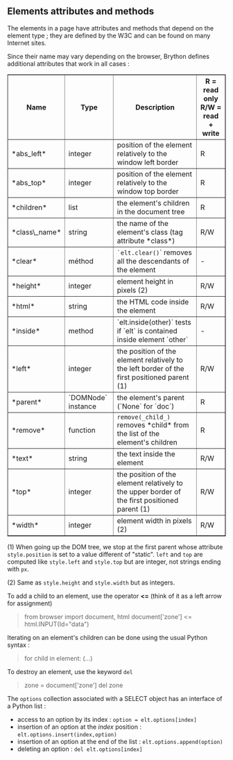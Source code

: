 Elements attributes and methods
-------------------------------

The elements in a page have attributes and methods that depend on the element 
type ; they are defined by the W3C and can be found on many Internet sites.

Since their name may vary depending on the browser, Brython defines additional 
attributes that work in all cases :

<table border=1 cellpadding=3>
<tr>
<th>Name</th><th>Type</th><th>Description</th><th>R = read only<br>R/W = 
read + write</th>
</tr>

<tr>
<td>*abs_left*</td><td>integer</td><td>position of the element relatively to the window left border</td><td>R</td>
</tr>

<tr>
<td>*abs_top*</td><td>integer</td><td>position of the element relatively to the window top border</td><td>R</td>
</tr>

<tr>
<td>*children*</td><td>list</td><td>the element's children in the document 
tree</td><td>R</td>
</tr>

<tr>
<td>*class\_name*</td><td>string</td><td>the name of the element's class (tag 
attribute *class*)</td><td>R/W</td>
</tr>

<tr>
<td>*clear*</td><td>méthod</td><td><code>`elt.clear()</code>` removes all the 
descendants of the element</td><td>-</td>
</tr>

<tr>
<td>*height*</td><td>integer</td><td>element height in pixels (2)</td><td>R/W</td>
</tr>

<tr>
<td>*html*</td><td>string</td><td>the HTML code inside the element</td>
<td>R/W</td>
</tr>

<tr>
<td>*inside*</td><td>method</td><td>`elt.inside(other)` tests if `elt` is
contained inside element `other`</td><td>-</td>
</tr>

<tr>
<td>*left*</td><td>integer</td><td>the position of the element relatively to 
the left border of the first positioned parent (1)</td><td>R/W</td>
</tr>

<tr>
<td>*parent*</td><td>`DOMNode` instance</td><td>the element's parent (`None` 
for `doc`)</td><td>R</td>
</tr>

<tr>
<td>*remove*</td><td>function</td><td><code>remove(_child_)</code> removes 
*child* from the list of the element's children</td><td>R</td>
</tr>

<tr>
<td>*text*</td><td>string</td><td>the text inside the element</td><td>R/W</td>
</tr>

<tr>
<td>*top*</td><td>integer</td><td>the position of the element relatively to 
the upper border of the first positioned parent (1)</td><td>R/W</td>
</tr>

<tr>
<td>*width*</td><td>integer</td><td>element width in pixels (2)</td><td>R/W</td>
</tr>

</table>

(1) When going up the DOM tree, we stop at the first parent whose attribute 
`style.position` is set to a value different of "static". `left` and `top` are 
computed like `style.left` and `style.top` but are integer, not strings ending 
with `px`.

(2) Same as `style.height` and `style.width` but as integers.

To add a child to an element, use the operator __<=__ (think of it as a left 
arrow for assignment)

>    from browser import document, html
>    document['zone'] <= html.INPUT(Id="data")

Iterating on an element's children can be done using the usual Python syntax : 

>    for child in element:
>        (...)

To destroy an element, use the keyword `del`
>    zone = document['zone']
>    del zone

The `options` collection associated with a SELECT object has an interface of a
 Python list :

- access to an option by its index : `option = elt.options[index]`
- insertion of an option at the _index_ position : `elt.options.insert(index,option)`
- insertion of an option at the end of the list : `elt.options.append(option)`
- deleting an option : `del elt.options[index]`



